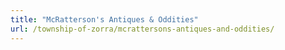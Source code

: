 ```yaml
---
title: "McRatterson's Antiques & Oddities"
url: /township-of-zorra/mcrattersons-antiques-and-oddities/
---
```

